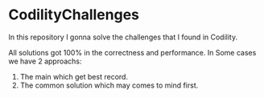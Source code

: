 # CodilityChallenges
In this repository I gonna solve the challenges that I found in Codility. 

All solutions got 100% in the correctness and performance.
In Some cases we have 2 approachs: 

1. The main which get best record. 
2. The common solution which may comes to mind first.
